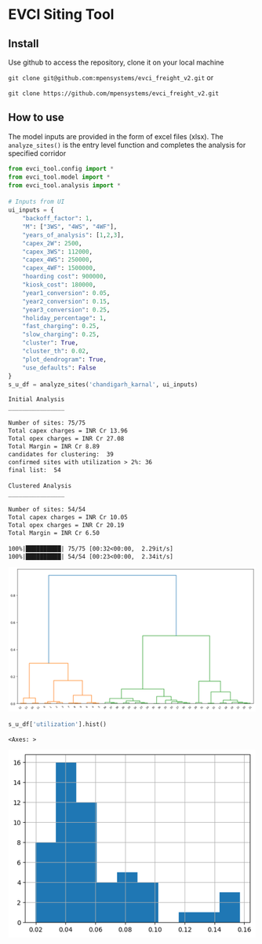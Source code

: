 # EVCI Siting Tool

<!-- WARNING: THIS FILE WAS AUTOGENERATED! DO NOT EDIT! -->

## Install

Use github to access the repository, clone it on your local machine

`git clone git@github.com:mpensystems/evci_freight_v2.git` or

`git clone https://github.com/mpensystems/evci_freight_v2.git`

## How to use

The model inputs are provided in the form of excel files (xlsx). The
`analyze_sites()` is the entry level function and completes the analysis
for specified corridor

``` python
from evci_tool.config import *
from evci_tool.model import *
from evci_tool.analysis import *

# Inputs from UI
ui_inputs = { 
    "backoff_factor": 1,
    "M": ["3WS", "4WS", "4WF"],
    "years_of_analysis": [1,2,3],
    "capex_2W": 2500,
    "capex_3WS": 112000,
    "capex_4WS": 250000,
    "capex_4WF": 1500000,
    "hoarding cost": 900000,
    "kiosk_cost": 180000,
    "year1_conversion": 0.05,
    "year2_conversion": 0.15,
    "year3_conversion": 0.25,
    "holiday_percentage": 1,
    "fast_charging": 0.25,
    "slow_charging": 0.25,
    "cluster": True,
    "cluster_th": 0.02,
    "plot_dendrogram": True,
    "use_defaults": False    
}
s_u_df = analyze_sites('chandigarh_karnal', ui_inputs)
```


    Initial Analysis
    ________________

    Number of sites: 75/75
    Total capex charges = INR Cr 13.96
    Total opex charges = INR Cr 27.08
    Total Margin = INR Cr 8.89
    candidates for clustering:  39
    confirmed sites with utilization > 2%: 36
    final list:  54

    Clustered Analysis
    ________________

    Number of sites: 54/54
    Total capex charges = INR Cr 10.05
    Total opex charges = INR Cr 20.19
    Total Margin = INR Cr 6.50

    100%|██████████| 75/75 [00:32<00:00,  2.29it/s]
    100%|██████████| 54/54 [00:23<00:00,  2.34it/s]

![](index_files/figure-commonmark/cell-2-output-3.png)

``` python
s_u_df['utilization'].hist()
```

    <Axes: >

![](index_files/figure-commonmark/cell-3-output-2.png)
